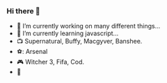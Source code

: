### Hi there 👋

- 🔭 I’m currently working on many different things...
- 🌱 I’m currently learning javascript...
- :tv: Supernatural, Buffy, Macgyver, Banshee.
- :soccer:: Arsenal
- :video_game: Witcher 3, Fifa, Cod.
- :muscle:

